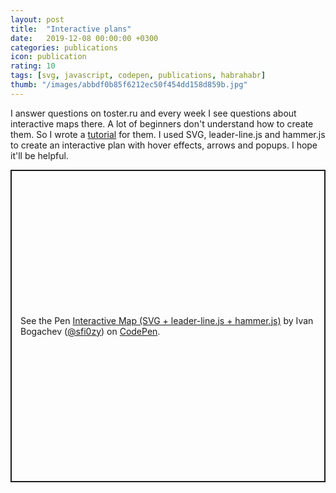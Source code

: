```yaml
---
layout: post
title:  "Interactive plans"
date:   2019-12-08 00:00:00 +0300
categories: publications
icon: publication
rating: 10
tags: [svg, javascript, codepen, publications, habrahabr]
thumb: "/images/abbdf0b85f6212ec50f454dd158d859b.jpg"
---
```


I answer questions on toster.ru and every week I see questions about interactive maps there. A lot of beginners don't understand how to create them. So I wrote a <a href='https://habr.com/ru/post/478698/'>tutorial</a> for them. I used SVG, leader-line.js and hammer.js to create an interactive plan with hover effects, arrows and popups. I hope it'll be helpful.


<p class='codepen' data-height='500' data-theme-id='light' data-default-tab='result' data-user='sfi0zy' data-slug-hash='ZEYYjZL' style='height: 500px; box-sizing: border-box; display: flex; align-items: center; justify-content: center; border: 2px solid; margin: 1em 0; padding: 1em;' data-pen-title='Interactive Map (SVG + leader-line.js + hammer.js)'>
  <span>See the Pen <a href='https://codepen.io/sfi0zy/pen/ZEYYjZL'>
  Interactive Map (SVG + leader-line.js + hammer.js)</a> by Ivan Bogachev (<a href='https://codepen.io/sfi0zy'>@sfi0zy</a>)
  on <a href='https://codepen.io'>CodePen</a>.</span>
</p>
<script async src='https://static.codepen.io/assets/embed/ei.js'></script>

